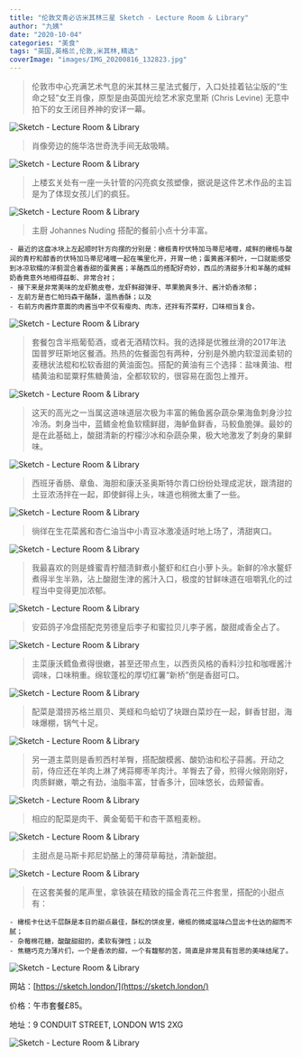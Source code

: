 ```yaml
---
title: "伦敦文青必访米其林三星 Sketch - Lecture Room & Library"
author: "九姨"
date: "2020-10-04"
categories: "美食"
tags: "英国,英格兰,伦敦,米其林,精选"
coverImage: "images/IMG_20200816_132823.jpg"
---
```


>伦敦市中心充满艺术气息的米其林三星法式餐厅，入口处挂着钻尘版的“生命之轻”女王肖像，原型是由英国光绘艺术家克里斯 (Chris Levine) 无意中拍下的女王闭目养神的安详一幕。

![Sketch - Lecture Room & Library](images/IMG_20200816_212709_070.jpg)

>肖像旁边的施华洛世奇洗手间无敌吸睛。

![Sketch - Lecture Room & Library](images/IMG_20200816_130452.jpg)

>上楼玄关处有一座一头针管的闪亮疯女孩塑像，据说是这件艺术作品的主旨是为了体现女孩儿们的疯狂。

![Sketch - Lecture Room & Library](images/IMG_20200816_2112709_0707.jpg)

>主厨 Johannes Nuding 搭配的餐前小点十分丰富。
```
- 最近的这盘冰块上左起顺时针方向摆的分别是：橄榄青柠伏特加马蒂尼啫喱，咸鲜的橄榄与酸润的青柠和醇香的伏特加马蒂尼啫喱一起在嘴里化开，开胃一绝；蛋黄酱洋蓟叶，一口就能感受到冰凉软糯的洋蓟混合着香甜的蛋黄酱；羊酪西瓜的搭配好奇妙，西瓜的清甜多汁和羊酪的咸鲜奶香竟意外地相得益彰、非常合衬；
- 接下来是非常美味的龙虾脆皮卷，龙虾鲜甜弹牙、苹果脆爽多汁、酱汁奶香浓郁；
- 左前方是杏仁帕玛森干酪酥，温热香酥；以及
- 右前方肉酱炸意面的肉酱当中不仅有瘦肉、肉冻，还拌有芥菜籽，口味相当复合。
```
![Sketch - Lecture Room & Library](images/IMG_20200816_130940.jpg)

>套餐包含半瓶葡萄酒，或者无酒精饮料。我的选择是优雅丝滑的2017年法国普罗旺斯地区餐酒。热热的佐餐面包有两种，分别是外脆内软湿润柔韧的麦穗状法棍和松软香甜的黄油面包。搭配的黄油有三个选择：盐味黄油、柑橘黄油和罂粟籽焦糖黄油，全都软软的，很容易在面包上推开。

![Sketch - Lecture Room & Library](images/IMG_20200816_132411.jpg)

>这天的高光之一当属这道味道层次极为丰富的鲔鱼酱杂蔬杂果海鱼刺身沙拉冷汤。刺身当中，蓝鳍金枪鱼软糯鲜甜，海鲈鱼鲜香，马鲛鱼脆弹。最妙的是在此基础上，酸甜清新的柠檬沙冰和杂蔬杂果，极大地激发了刺身的果鲜味。

![Sketch - Lecture Room & Library](images/IMG_20200816_132827.jpg)

>西班牙香肠、章鱼、海胆和康沃圣奥斯特尔青口纷纷处理成泥状，跟清甜的土豆浓汤拌在一起，即使鲜得上头，味道也稍微太重了一些。

![Sketch - Lecture Room & Library](images/IMG_20200816_132836.jpg)

>徜徉在生花菜酱和杏仁油当中小青豆冰激凌适时地上场了，清甜爽口。

![Sketch - Lecture Room & Library](images/IMG_20200816_132840.jpg)

>我最喜欢的则是蜂蜜青柠醋渍鲜煮小鳌虾和红白小萝卜头。新鲜的冷水鳌虾煮得半生半熟，沾上酸甜生津的酱汁入口，极度的甘鲜味道在咀嚼乳化的过程当中变得更加浓郁。

![Sketch - Lecture Room & Library](images/IMG_20200816_132845.jpg)

>安茹鸽子冷盘搭配克劳德皇后李子和蜜拉贝儿李子酱，酸甜咸香全占了。

![Sketch - Lecture Room & Library](images/IMG_20200816_132853.jpg)

>主菜康沃鳕鱼煮得很嫩，甚至还带点生，以西贡风格的香料沙拉和咖喱酱汁调味，口味稍重。绵软蓬松的厚切红薯“新桥”倒是香甜可口。

![Sketch - Lecture Room & Library](images/IMG_20200816_140843.jpg)

>配菜是潜捞苏格兰扇贝、荚蛏和鸟蛤切了块跟白菜炒在一起，鲜香甘甜，海味爆棚，锅气十足。

![Sketch - Lecture Room & Library](images/IMG_20200816_140849.jpg)

>另一道主菜则是香煎西村羊臀，搭配酸模酱、酸奶油和松子蒜酱。开动之前，侍应还在羊肉上淋了烤蒜椰枣羊肉汁。羊臀去了骨，煎得火候刚刚好，肉质鲜嫩，嚼之有劲，油脂丰富，甘香多汁，回味悠长，齿颊留香。

![Sketch - Lecture Room & Library](images/IMG_20200816_140904.jpg)

>相应的配菜是肉干、黄金葡萄干和杏干蒸粗麦粉。

![Sketch - Lecture Room & Library](images/IMG_20200816_140907.jpg)

>主甜点是马斯卡邦尼奶酪上的薄荷草莓挞，清新酸甜。

![Sketch - Lecture Room & Library](images/IMG_20200816_144239.jpg)

>在这套美餐的尾声里，拿铁装在精致的描金青花三件套里，搭配的小甜点有：
```
- 橄榄卡仕达千层酥是本日的甜点最佳，酥松的饼皮里，橄榄的微咸滋味凸显出卡仕达的甜而不腻；
- 杂莓棉花糖，酸酸甜甜的，柔软有弹性；以及
- 焦糖巧克力薄片们，一个是香浓的甜，一个有馥郁的苦，简直是非常具有哲思的美味结尾了。
```
![Sketch - Lecture Room & Library](images/IMG_20200816_213620.jpg)


网站：[https://sketch.london/](https://sketch.london/)

价格：午市套餐£85。

地址：9 CONDUIT STREET, LONDON W1S 2XG

![Sketch - Lecture Room & Library](images/sketch.jpg)